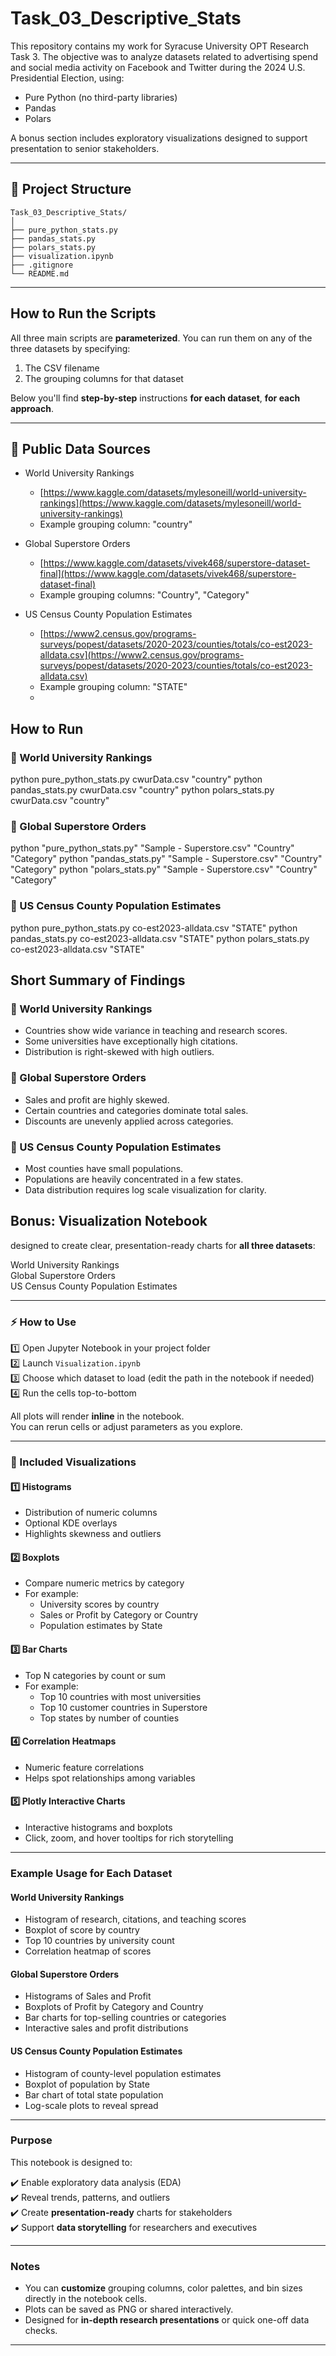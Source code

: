 # Task_03_Descriptive_Stats

This repository contains my work for Syracuse University OPT Research Task 3. The objective was to analyze datasets related to advertising spend and social media activity on Facebook and Twitter during the 2024 U.S. Presidential Election, using:

- Pure Python (no third-party libraries)  
- Pandas  
- Polars  

A bonus section includes exploratory visualizations designed to support presentation to senior stakeholders.

---

## 📂 Project Structure

```
Task_03_Descriptive_Stats/
│
├── pure_python_stats.py
├── pandas_stats.py
├── polars_stats.py
├── visualization.ipynb
├── .gitignore
└── README.md
```

---

## How to Run the Scripts

All three main scripts are **parameterized**. You can run them on any of the three datasets by specifying:

1. The CSV filename  
2. The grouping columns for that dataset

Below you'll find **step-by-step** instructions **for each dataset**, **for each approach**.

---


## 📂 Public Data Sources

- World University Rankings
  - [https://www.kaggle.com/datasets/mylesoneill/world-university-rankings](https://www.kaggle.com/datasets/mylesoneill/world-university-rankings)
  - Example grouping column: "country"

- Global Superstore Orders
  - [https://www.kaggle.com/datasets/vivek468/superstore-dataset-final](https://www.kaggle.com/datasets/vivek468/superstore-dataset-final)
  - Example grouping columns: "Country", "Category"

- US Census County Population Estimates
  - [https://www2.census.gov/programs-surveys/popest/datasets/2020-2023/counties/totals/co-est2023-alldata.csv](https://www2.census.gov/programs-surveys/popest/datasets/2020-2023/counties/totals/co-est2023-alldata.csv)
  - Example grouping column: "STATE"
  - 


##  How to Run

### 📌 World University Rankings
python pure_python_stats.py cwurData.csv "country"
python pandas_stats.py cwurData.csv "country"
python polars_stats.py cwurData.csv "country"

### 📌 Global Superstore Orders
python "pure_python_stats.py" "Sample - Superstore.csv" "Country" "Category"
python "pandas_stats.py" "Sample - Superstore.csv" "Country" "Category"
python "polars_stats.py" "Sample - Superstore.csv" "Country" "Category"

### 📌 US Census County Population Estimates
python pure_python_stats.py co-est2023-alldata.csv "STATE"
python pandas_stats.py co-est2023-alldata.csv "STATE"
python polars_stats.py co-est2023-alldata.csv "STATE"



##  Short Summary of Findings

### 📌 World University Rankings
- Countries show wide variance in teaching and research scores.
- Some universities have exceptionally high citations.
- Distribution is right-skewed with high outliers.

### 📌 Global Superstore Orders
- Sales and profit are highly skewed.
- Certain countries and categories dominate total sales.
- Discounts are unevenly applied across categories.

### 📌 US Census County Population Estimates
- Most counties have small populations.
- Populations are heavily concentrated in a few states.
- Data distribution requires log scale visualization for clarity.


## Bonus: Visualization Notebook


designed to create clear, presentation-ready charts for **all three datasets**:

 World University Rankings  
 Global Superstore Orders  
 US Census County Population Estimates

---

### ⚡️ How to Use

1️⃣ Open Jupyter Notebook in your project folder  
2️⃣ Launch `Visualization.ipynb`  
3️⃣ Choose which dataset to load (edit the path in the notebook if needed)  
4️⃣ Run the cells top-to-bottom

 All plots will render **inline** in the notebook.  
 You can rerun cells or adjust parameters as you explore.

---

### 📌 Included Visualizations

####  1️⃣ Histograms
- Distribution of numeric columns
- Optional KDE overlays
- Highlights skewness and outliers

####  2️⃣ Boxplots
- Compare numeric metrics by category
- For example:
  - University scores by country
  - Sales or Profit by Category or Country
  - Population estimates by State

####  3️⃣ Bar Charts
- Top N categories by count or sum
- For example:
  - Top 10 countries with most universities
  - Top 10 customer countries in Superstore
  - Top states by number of counties

####  4️⃣ Correlation Heatmaps
- Numeric feature correlations
- Helps spot relationships among variables

####  5️⃣ Plotly Interactive Charts
- Interactive histograms and boxplots
- Click, zoom, and hover tooltips for rich storytelling

---

### Example Usage for Each Dataset

#### World University Rankings
- Histogram of research, citations, and teaching scores
- Boxplot of score by country
- Top 10 countries by university count
- Correlation heatmap of scores

#### Global Superstore Orders
- Histograms of Sales and Profit
- Boxplots of Profit by Category and Country
- Bar charts for top-selling countries or categories
- Interactive sales and profit distributions

#### US Census County Population Estimates
- Histogram of county-level population estimates
- Boxplot of population by State
- Bar chart of total state population
- Log-scale plots to reveal spread

---

### Purpose

This notebook is designed to:

✔️ Enable exploratory data analysis (EDA)  
✔️ Reveal trends, patterns, and outliers  
✔️ Create **presentation-ready** charts for stakeholders  
✔️ Support **data storytelling** for researchers and executives

---

### Notes

- You can **customize** grouping columns, color palettes, and bin sizes directly in the notebook cells.  
- Plots can be saved as PNG or shared interactively.  
- Designed for **in-depth research presentations** or quick one-off data checks.

---

